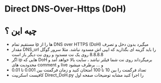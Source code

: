 # Direct DNS-Over-Https (DoH)

# چیه این ؟
- مستقیم تمام ip ها را از DNS over HTTPS  (DoH) میگیرد بدون دخل و تصرف
- مقدار DNS_url را باید گزینه ای بگذارید که ایپی اش مسدود نباشد. مثلا سرور گوگل 8.8.8.8 روی یک نت مسدود و روی نت دیگر باز است
- اگر ip هایی که DoH برمیگرداند روی نت شما فیلتر نباشد ، سایت بالا خواهد آمد و محدودیت های comment و live و ... برطرف میشود
- تعداد فرگمنت را بین 10 تا 100 امتحان کنید و زمان فرگمنت بین 0.001 تا 0.01
- کافیست اسکریپت Direct_DoH.py را اجرا کنید مشابه توضیحات صفحه اول  
